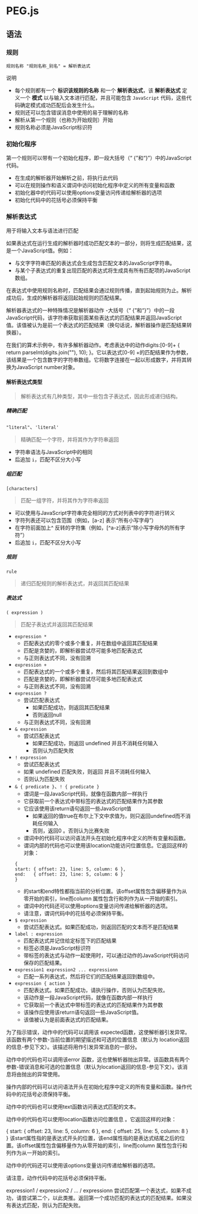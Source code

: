 # PEG.js

## 语法

### 规则

```pegjs
规则名称 "规则名称_别名" = 解析表达式
```

说明

* 每个规则都有一个 **标识该规则的名称** 和一个 **解析表达式**，该 **解析表达式** 定义一个 **模式** 以与输入文本进行匹配，并且可能包含 `JavaScript` 代码，这些代码确定模式成功匹配后会发生什么。
* 规则还可以包含错误消息中使用的易于理解的名称
* 解析从第一个规则（也称为开始规则）开始
* 规则名称必须是JavaScript标识符

### 初始化程序

第一个规则可以带有一个初始化程序，即一段大括号（“ {”和“}”）中的JavaScript代码。

* 在生成的解析器开始解析之前，将执行此代码
* 可以在规则操作和语义谓词中访问初始化程序中定义的所有变量和函数
* 初始化器中的代码可以使用options变量访问传递给解析器的选项
* 初始化代码中的花括号必须保持平衡

### 解析表达式

用于将输入文本与语法进行匹配

如果表达式在运行生成的解析器时成功匹配文本的一部分，则将生成匹配结果，这是一个JavaScript值。例如：

* 与文字字符串匹配的表达式会生成包含匹配文本的JavaScript字符串。
* 与某个子表达式的重复出现匹配的表达式将生成具有所有匹配项的JavaScript数组。

在表达式中使用规则名称时，匹配结果会通过规则传播，直到起始规则为止。解析成功后，生成的解析器将返回起始规则的匹配结果。

解析器表达式的一种特殊情况是解析器动作 -大括号（“ {”和“}”）中的一段JavaScript代码，该字符串获取前面某些表达式的匹配结果并返回JavaScript值。该值被认为是前一个表达式的匹配结果（换句话说，解析器操作是匹配结果转换器）。

在我们的算术示例中，有许多解析器动作。考虑表达中的动作digits:[0-9]+ { return parseInt(digits.join(""), 10); }。它以表达式[0-9] +的匹配结果作为参数，该结果是一个包含数字的字符串数组。它将数字连接在一起以形成数字，并将其转换为JavaScript number对象。

#### 解析表达式类型

> 解析表达式有几种类型，其中一些包含子表达式，因此形成递归结构。

##### 精确匹配

`"literal"`、`'literal'`

> 精确匹配一个字符，并将其作为字符串返回

* 字符串语法与JavaScript中的相同
* 后追加 `i`，匹配不区分大小写

##### 组匹配

`[characters]`

> 匹配一组字符，并将其作为字符串返回

* 可以使用与JavaScript字符串完全相同的方式对列表中的字符进行转义
* 字符列表还可以包含范围（例如，[a-z] 表示“所有小写字母”）
* 在字符前面加上^ 反转的字符集（例如，[^a-z]表示“除小写字母外的所有字符”）
* 后追加 `i`，匹配不区分大小写

##### 规则

`rule`

> 递归匹配规则的解析表达式，并返回其匹配结果

##### 表达式

`( expression )`

> 匹配子表达式并返回其匹配结果

* `expression *`
  * 匹配表达式的零个或多个重复，并在数组中返回其匹配结果
  * 匹配是贪婪的，即解析器尝试尽可能多地匹配表达式
  * 与正则表达式不同，没有回溯
* `expression +`
  * 匹配表达式的一个或多个重复，然后将其匹配结果返回到数组中
  * 匹配是贪婪的，即解析器尝试尽可能多地匹配表达式
  * 与正则表达式不同，没有回溯
* `expression ?`
  * 尝试匹配表达式
    * 如果匹配成功，则返回其匹配结果
    * 否则返回null
  * 与正则表达式不同，没有回溯
* `& expression`
  * 尝试匹配表达式
    * 如果匹配成功，则返回 undefined 并且不消耗任何输入
    * 否则认为匹配失败
* `! expression`
  * 尝试匹配表达式
  * 如果 undefined 匹配失败，则返回 并且不消耗任何输入
  * 否则认为匹配失败
* `& { predicate }`、`! { predicate }`
  * 谓词是一段JavaScript代码，就像在函数内部一样执行
  * 它获取前一个表达式中带标签的表达式的匹配结果作为其参数
  * 它应该使用该return语句返回一些JavaScript值
    * 如果返回的值true在布尔上下文中求值为，则只返回undefined而不消耗任何输入
    * 否则，返回0 。否则认为比赛失败
  * 谓词中的代码可以访问语法开头在初始化程序中定义的所有变量和函数。
  * 谓词内部的代码也可以使用该location功能访问位置信息。它返回这样的对象：
  ```
  {
  start: { offset: 23, line: 5, column: 6 },
  end:   { offset: 23, line: 5, column: 6 }
  }
  ```
  * 的start和end特性都指当前的分析位置。该offset属性包含偏移量作为从零开始的索引，line而column 属性包含行和列作为从一开始的索引。
  * 谓词中的代码还可以使用options变量访问传递给解析器的选项。
  * 请注意，谓词代码中的花括号必须保持平衡。
* `$ expression`
  * 尝试匹配表达式。如果匹配成功，则返回匹配的文本而不是匹配结果
* `label : expression`
  * 匹配表达式并记住给定标签下的匹配结果
  * 标签必须是JavaScript标识符
  * 带标签的表达式与动作一起使用时，可以通过动作的JavaScript代码访问保存的匹配结果。
* `expression1 expression2 ... expressionn`
  * 匹配一系列表达式，然后将它们的匹配结果返回到数组中。
* `expression { action }`
  * 匹配表达式。如果匹配成功，请执行操作，否则认为匹配失败。
  * 该动作是一段JavaScript代码，就像在函数内部一样执行
  * 它获取前一个表达式中带标签的表达式的匹配结果作为其参数
  * 该操作应使用该return语句返回一些JavaScript值。
  * 该值被认为是前面表达式的匹配结果。

为了指示错误，动作中的代码可以调用该 expected函数，这使解析器引发异常。该函数有两个参数-当前位置的期望描述和可选的位置信息（默认为 location返回的信息-参见下文）。该描述将用作引发异常消息的一部分。

动作中的代码也可以调用该error 函数，这也使解析器抛出异常。该函数具有两个参数-错误消息和可选的位置信息（默认为location返回的信息-参见下文）。该消息将由抛出的异常使用。

操作内部的代码可以访问语法开头在初始化程序中定义的所有变量和函数。操作代码中的花括号必须保持平衡。

动作中的代码也可以使用text函数访问表达式匹配的文本。

动作中的代码也可以使用location函数访问位置信息 。它返回这样的对象：

{
start: { offset: 23, line: 5, column: 6 },
end:   { offset: 25, line: 5, column: 8 }
}
该start属性指的是表达式开头的位置，该end属性指的是表达式结尾之后的位置。该offset属性包含偏移量作为从零开始的索引，line而column 属性包含行和列作为从一开始的索引。

动作中的代码还可以使用该options变量访问传递给解析器的选项。

请注意，动作代码中的花括号必须保持平衡。

expression1 / expression2 / ... / expressionn
尝试匹配第一个表达式，如果不成功，请尝试第二个，以此类推。返回第一个成功匹配的表达式的匹配结果。如果没有表达式匹配，则认为匹配失败。
